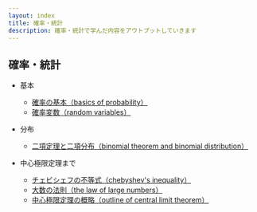 ```yaml
---
layout: index
title: 確率・統計
description: 確率・統計で学んだ内容をアウトプットしていきます
---
```


## 確率・統計

- 基本
  - [確率の基本（basics of probability）](/statistics/確率の基本（basics%20of%20probability）.html)
  - [確率変数（random variables）](/statistics/確率変数（random%20variables）.html)

- 分布
  - [二項定理と二項分布（binomial theorem and binomial distribution）](/statistics/二項定理と二項分布（binomial%20theorem%20and%20binomial%20distribution）.html)

- 中心極限定理まで
  - [チェビシェフの不等式（chebyshev's inequality）](/statistics/チェビシェフの不等式（chebyshev's%20inequality）.html)
  - [大数の法則（the law of large numbers）](/statistics/大数の法則（the%20law%20of%20large%20numbers）.html)
  - [中心極限定理の概略（outline of central limit theorem）](/statistics/中心極限定理の概略（outline%20of%20central%20limit%20theorem）.html)

